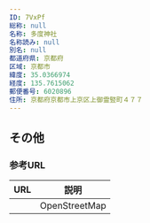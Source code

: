 ```yaml
---
ID: 7VxPf
総称: null
名称: 多度神社
名称読み: null
別名: null
都道府県: 京都府
区域: 京都市
緯度: 35.0366974
経度: 135.7615062
郵便番号: 6020896
住所: 京都府京都市上京区上御霊竪町４７７
---
```


## その他

### 参考URL

| URL | 説明          |
| --- | ------------- |
|     | OpenStreetMap |
